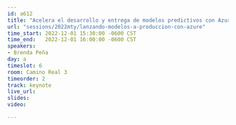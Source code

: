 ```yaml
---
id: a612
title: "Acelera el desarrollo y entrega de modelos predictivos con Azure Machine Learning"
url: "sessions/2022mty/lanzando-modelos-a-produccion-con-azure"
time_start: 2022-12-01 15:30:00 -0600 CST
time_end:   2022-12-01 16:00:00 -0600 CST
speakers:
- Brenda Peña
day: a
timeslot: 6
room: Camino Real 3
timeorder: 2
track: keynote
live_url: 
slides: 
video: 

---
```



